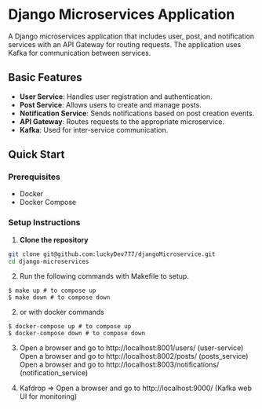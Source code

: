 # Django Microservices Application

A Django microservices application that includes user, post, and notification services with an API Gateway for routing requests. The application uses Kafka for communication between services.

## Basic Features

- **User Service**: Handles user registration and authentication.
- **Post Service**: Allows users to create and manage posts.
- **Notification Service**: Sends notifications based on post creation events.
- **API Gateway**: Routes requests to the appropriate microservice.
- **Kafka**: Used for inter-service communication.

## Quick Start

### Prerequisites

- Docker
- Docker Compose

### Setup Instructions

1. **Clone the repository**

```bash
git clone git@github.com:luckyDev777/djangoMicroservice.git
cd django-microservices
```

2. Run the following commands with Makefile to setup.

```
$ make up # to compose up
$ make down # to compose down
```

2. or with docker commands

```
$ docker-compose up # to compose up
$ docker-compose down # to compose down
```

3. Open a browser and go to http://localhost:8001/users/ (user-service)
   Open a browser and go to http://localhost:8002/posts/ (posts_service)
   Open a browser and go to http://localhost:8003/notifications/ (notification_service)


4. Kafdrop => Open a browser and go to http://localhost:9000/ (Kafka web UI for monitoring)